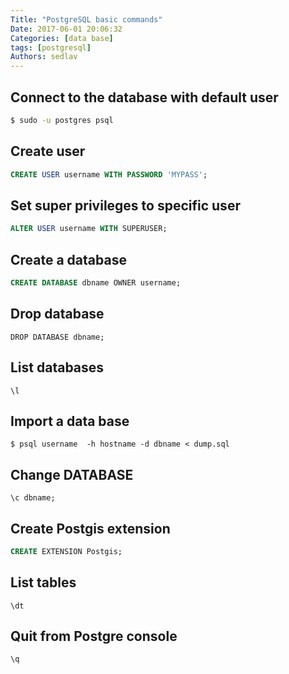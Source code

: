```yaml
---
Title: "PostgreSQL basic commands"
Date: 2017-06-01 20:06:32
Categories: [data base]
tags: [postgresql]
Authors: sedlav
---
```


## Connect to the database with default user

```sh
$ sudo -u postgres psql
```

## Create user

```sql
CREATE USER username WITH PASSWORD 'MYPASS';
```

## Set super privileges to specific user

```sql
ALTER USER username WITH SUPERUSER;
```

## Create a database

```sql
CREATE DATABASE dbname OWNER username;
```

## Drop database

```
DROP DATABASE dbname;
```

## List databases

```
\l
```

## Import a data base

```
$ psql username  -h hostname -d dbname < dump.sql
```

## Change DATABASE

```
\c dbname;
```

## Create Postgis extension

```sql
CREATE EXTENSION Postgis;
```

## List tables

```
\dt
```

## Quit from Postgre console

```
\q
```
